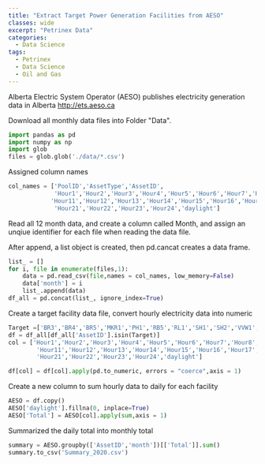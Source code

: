 ```yaml
---
title: "Extract Target Power Generation Facilities from AESO"
classes: wide
excerpt: "Petrinex Data"
categories: 
  - Data Science
tags:
  - Petrinex
  - Data Science
  - Oil and Gas
---
```



Alberta Electric System Operator (AESO) publishes electricity generation data in Alberta <http://ets.aeso.ca>

Download all monthly data files into Folder "Data". 

```python
import pandas as pd
import numpy as np
import glob
files = glob.glob('./data/*.csv')

```
Assigned column names

```python
col_names = ['PoolID','AssetType','AssetID',
             'Hour1','Hour2','Hour3','Hour4','Hour5','Hour6','Hour7','Hour8','Hour9','Hour10',
            'Hour11','Hour12','Hour13','Hour14','Hour15','Hour16','Hour17','Hour18','Hour19','Hour20',
             'Hour21','Hour22','Hour23','Hour24','daylight']

```

Read all 12 month data, and create a column called Month, and assign an unqiue identifier for each file when reading the data file.

After append, a list object is created, then pd.cancat creates a data frame. 

```python
list_ = []
for i, file in enumerate(files,1):
    data = pd.read_csv(file,names = col_names, low_memory=False)
    data['month'] = i 
    list_.append(data)
df_all = pd.concat(list_, ignore_index=True)

```
Create a target facility data file, convert hourly electricity data into numeric 

```python
Target =['BR3','BR4','BR5','MKR1','PH1','RB5','RL1','SH1','SH2','VVW1','VVW2','EC04','CL01']
df = df_all[df_all['AssetID'].isin(Target)]
col = ['Hour1','Hour2','Hour3','Hour4','Hour5','Hour6','Hour7','Hour8','Hour9','Hour10',
        'Hour11','Hour12','Hour13','Hour14','Hour15','Hour16','Hour17','Hour18','Hour19','Hour20',
        'Hour21','Hour22','Hour23','Hour24','daylight']

df[col] = df[col].apply(pd.to_numeric, errors = "coerce",axis = 1)
```

Create a new column to sum hourly data to daily for each facility 

```python
AESO = df.copy()
AESO['daylight'].fillna(0, inplace=True)
AESO['Total'] = AESO[col].apply(sum,axis = 1)

```
Summarized the daily total into monthly total 

```python
summary = AESO.groupby(['AssetID','month'])[['Total']].sum()
summary.to_csv('Summary_2020.csv')
```